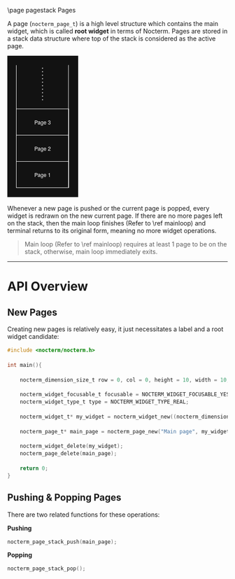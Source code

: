 \page pagestack Pages

A page (`nocterm_page_t`) is a high level structure which contains the main widget, which is called **root widget** in terms of Nocterm.
Pages are stored in a stack data structure where top of the stack is considered as the active page.

![](images/pagestack.png)

Whenever a new page is pushed or the current page is popped, every widget is redrawn on the new current page.
If there are no more pages left on the stack, then the main loop finishes (Refer to \ref mainloop) and terminal returns to its original form, meaning no more widget operations.

> Main loop (Refer to \ref mainloop) requires at least 1 page to be on the stack, otherwise, main loop immediately exits.


---

# API Overview

## New Pages

Creating new pages is relatively easy, it just necessitates a label and a root widget candidate:

```c
#include <nocterm/nocterm.h>

int main(){

	nocterm_dimension_size_t row = 0, col = 0, height = 10, width = 10;

	nocterm_widget_focusable_t focusable = NOCTERM_WIDGET_FOCUSABLE_YES;
	nocterm_widget_type_t type = NOCTERM_WIDGET_TYPE_REAL;

	nocterm_widget_t* my_widget = nocterm_widget_new((nocterm_dimension_t){row, col, height, width}, focusable, type);

	nocterm_page_t* main_page = nocterm_page_new("Main page", my_widget);

	nocterm_widget_delete(my_widget);
	nocterm_page_delete(main_page);	

	return 0;
}

```

## Pushing & Popping Pages

There are two related functions for these operations:

**Pushing**

```c
nocterm_page_stack_push(main_page);
```

**Popping**

```c
nocterm_page_stack_pop();
```

